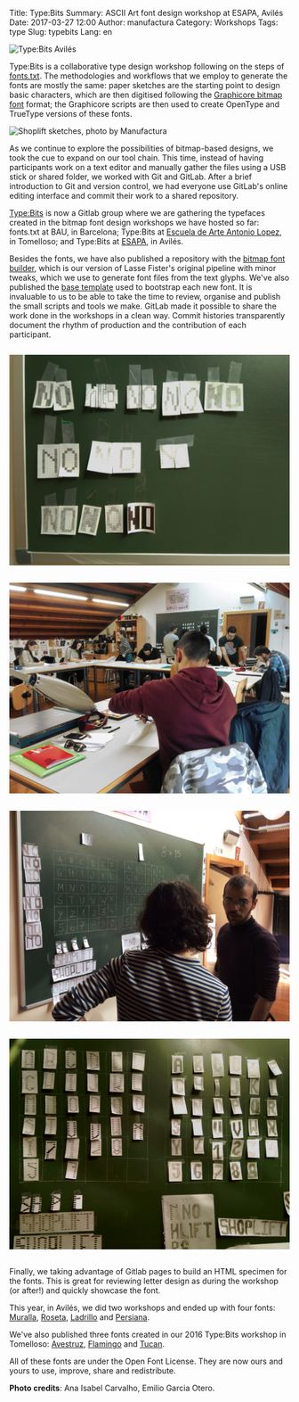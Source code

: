 Title: Type:Bits
Summary: ASCII Art font design workshop at ESAPA, Avilés
Date: 2017-03-27 12:00
Author: manufactura
Category: Workshops
Tags: type
Slug: typebits
Lang: en

![Type:Bits Avilés]({filename}/media/typebits-aviles_06.jpg "Type:Bits Avilés, photo by Manufactura")

Type:Bits is a collaborative type design workshop following on the steps of
[fonts.txt](http://manufacturaindependente.org/fontstxt).  The methodologies
and workflows that we employ to generate the fonts are mostly the same: paper
sketches are the starting point to design basic characters, which are then
digitised following the [Graphicore bitmap
font](http://graphicore.de/en/archive/2010-09-09_A-Brute-Font-Attack) format;
the Graphicore scripts are then used to create OpenType and TrueType versions
of these fonts.

![Shoplift sketches, photo by Manufactura]({filename}/media/typebits-aviles_01.jpg "Shoplift sketches, photo by Manufactura")

As we continue to explore the possibilities of bitmap-based designs,  we took
the cue to expand on our tool chain. This time, instead of having participants
work on a text editor and manually gather the files using a USB stick or shared
folder, we worked with Git and GitLab. After a brief introduction to Git and
version control, we had everyone use GitLab's online editing interface and
commit their work to a shared repository.

[Type:Bits](https://gitlab.com/typebits) is now a Gitlab group where we are 
gathering the typefaces created in the bitmap font design workshops we have hosted so far:
fonts.txt at BAU, in Barcelona; Type:Bits at 
[Escuela de Arte Antonio Lopez](http://escueladeartetomelloso.org), in 
Tomelloso; and Type:Bits at [ESAPA](http://www.esapa.org), in Avilés. 

Besides the fonts, we have also published a repository with the [bitmap font
builder](https://gitlab.com/typebits/bitmapfontbuilder), which is our version
of Lasse Fister's original pipeline with minor tweaks, which we use to generate
font files from the text glyphs. We've also published the [base
template](https://gitlab.com/typebits/cookiecutter-bitmapfont) used to
bootstrap each new font. It is invaluable to us to be able to take the time to
review, organise and publish the small scripts and tools we make. GitLab made
it possible to share the work done in the workshops in a clean way. Commit
histories transparently document the rhythm of production and the contribution
of each participant.


<div class="row small-up-1 medium-up-2">
  <div class="column">
    <p><img src="../media/typebits-aviles_04.jpg" alt="Type:Bits Avilés, photo by Manufactura"></p>
  </div>
  <div class="column">
    <p><img src="../media/typebits-aviles_03.jpg" alt="Type:Bits Avilés, photo by Emilio García Otero"></p>
  </div>
  <div class="column">
    <p><img src="../media/typebits-aviles_02.jpg" alt="Type:Bits Avilés, photo by Emilio García Otero"></p>
  </div>
  <div class="column">
    <p><img src="../media/typebits-aviles_05.jpg" alt="Type:Bits Avilés, photo by Manufactura"></p>
  </div>
</div>

Finally, we taking advantage of Gitlab pages to build an HTML specimen for the 
fonts. This is great for reviewing letter design as during the workshop (or 
after!) and quickly showcase the font.

This year, in Avilés, we did two workshops and ended up with four fonts: 
[Muralla](https://gitlab.com/typebits/font-muralla), 
[Roseta](https://gitlab.com/typebits/font-roseta), 
[Ladrillo](https://gitlab.com/typebits/font-ladrillo) and 
[Persiana](https://gitlab.com/typebits/font-persiana). 

We've also published three fonts created in our 2016 Type:Bits workshop in Tomelloso:
[Avestruz](https://gitlab.com/typebits/font-avestruz), 
[Flamingo](https://gitlab.com/typebits/font-flamingo) and 
[Tucan](https://gitlab.com/typebits/font-tucan). 

All of these fonts are under the Open Font License. They are now ours and yours
to use, improve, share and redistribute.

**Photo credits**: Ana Isabel Carvalho, Emilio Garcia Otero.
